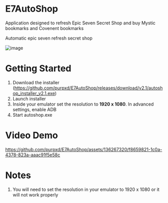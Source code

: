 # E7AutoShop
Application designed to refresh Epic Seven Secret Shop and buy Mystic bookmarks and Covenent bookmarks

Automatic epic seven refresh secret shop

![image](https://github.com/purpxd/E7AutoShop/assets/136267320/6578788c-d53b-4d20-91aa-3fd1db2c26f8)



# Getting Started
1. Download the installer (https://github.com/purpxd/E7AutoShop/releases/download/v2.1/autoshop_installer_v2.1.exe)
2. Launch installer
3. Inside your emulator set the resolution to **1920 x 1080**. In advanced settings, enable ADB
4. Start autoshop.exe

# Video Demo



https://github.com/purpxd/E7AutoShop/assets/136267320/f8659821-1c0a-4378-823a-aaac91f5e58c


# Notes
1. You will need to set the resolution in your emulator to 1920 x 1080 or it will not work properly
